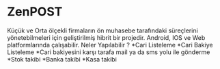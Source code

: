 # ZenPOST
Küçük ve Orta ölçekli firmaların ön muhasebe tarafındaki süreçlerini yönetebilmeleri için geliştirilmiş hibrit bir projedir. Android, IOS ve Web platformlarında çalışabilir.
Neler Yapılabilir ? 
*Cari Listeleme
*Cari Bakiye Listeleme
*Cari bakiyesini karşı tarafa mail ya da sms yolu ile gönderme
*Stok takibi
*Banka  takibi
*Kasa takibi
